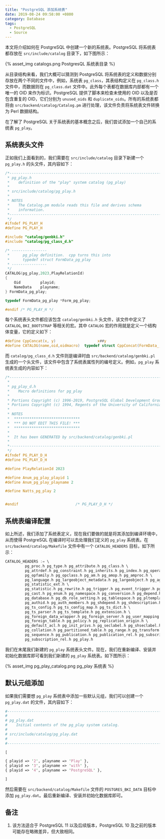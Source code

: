 ```yaml
---
title: "PostgreSQL 添加系统表"
date: 2019-08-24 09:58:00 +0800
category: Database
tags:
  - PostgreSQL
  - Source
---
```


本文将介绍如何在 PostgreSQL 中创建一个新的系统表。PostgreSQL 将系统表都存放在 `src/include/catalog` 目录下，如下图所示：

{% asset_img catalogs.png PostgresQL 系统表目录 %}

从目录结构来看，我们大概可以猜测到 PostgreSQL 将系统表的定义和数据分别存放在两个不同的文件中，例如，系统表 `pg_class`，其表结构定义在 `pg_class.h` 文件中，而数据则在 `pg_class.dat` 文件中。此外每个表都在数据库内部都有一个唯一的 OID 来作为标识。PostgreSQL 提供了脚本来检查未使用的 OID 以及是否包含重复的 OID，它们分别为 `unused_oids` 和 `duplicate_oids`。所有的系统表都将由 `src/backend/catalog/Catalog.pm` 进行处理，该文件负责将系统表文件转换为 Perl 数据结构。

<!-- more -->
在了解了 PostgreSQL 关于系统表的基本概念之后，我们尝试添加一个自己的系统表 `pg_play`。

## 系统表头文件

正如我们上面看到的，我们需要在 `src/include/catalog` 目录下新建一个 `pg_play.h` 的头文件，其内容如下：

``` C
/*-------------------------------------------------------------------------
 * pg_play.h
 *    definition of the "play" system catalog (pg_play)
 *
 * src/include/catalog/pg_play.h
 *
 * NOTES
 *    The Catalog.pm module reads this file and derives schema
 *    information.
 *-------------------------------------------------------------------------
 */
#ifndef PG_PLAY_H
#define PG_PLAY_H

#include "catalog/genbki.h"
#include "catalog/pg_class_d.h"

/* ----------------
 *		pg_play definition.  cpp turns this into
 *		typedef struct FormData_pg_play
 * ----------------
 */
CATALOG(pg_play,2023,PlayRelationId)
{
	Oid         playid;
	NameData    playname;
} FormData_pg_play;

typedef FormData_pg_play *Form_pg_play;

#endif /* PG_PLAY_H */
```

每个系统表头文件都应该包含 `catalog/genbki.h` 头文件，该文件中定义了 `CATALOG`, `BKI_BOOTSTRAP` 等相关的宏。其中 `CATALOG` 宏的作用就是定义一个结构体变量，它的定义如下：

``` C
#define CppConcat(x, y)                   x##y
#define CATALOG(name,oid,oidmacro)  typedef struct CppConcat(FormData_,name)
```

而 `catalog/pg_class_d.h` 文件则是编译时由 `src/backend/catalog/genbki.pl` 生成的一个头文件，该文件中包含了系统表属性列的编号定义。例如，`pg_play` 系统表生成的内容如下：

``` C
/*-------------------------------------------------------------------------
 *
 * pg_play_d.h
 *    Macro definitions for pg_play
 *
 * Portions Copyright (c) 1996-2019, PostgreSQL Global Development Group
 * Portions Copyright (c) 1994, Regents of the University of California
 *
 * NOTES
 *  ******************************
 *  *** DO NOT EDIT THIS FILE! ***
 *  ******************************
 *
 *  It has been GENERATED by src/backend/catalog/genbki.pl
 *
 *-------------------------------------------------------------------------
 */
#ifndef PG_PLAY_D_H
#define PG_PLAY_D_H

#define PlayRelationId 2023

#define Anum_pg_play_playid 1
#define Anum_pg_play_playname 2

#define Natts_pg_play 2


#endif							/* PG_PLAY_D_H */
```

## 系统表编译配置

如上所述，我们添加了系统表定义，现在我们要做的就是将其添加到编译环境中，从而使得 PostgreSQL 在编译时可以去处理我们定义的 `pg_play` 系统表。在 `src/backend/catalog/Makefile` 文件中有一个 `CATALOG_HEADERS` 目标，如下所示：

``` C
CATALOG_HEADERS := \
         pg_proc.h pg_type.h pg_attribute.h pg_class.h \
         pg_attrdef.h pg_constraint.h pg_inherits.h pg_index.h pg_operator.h \
         pg_opfamily.h pg_opclass.h pg_am.h pg_amop.h pg_amproc.h \
         pg_language.h pg_largeobject_metadata.h pg_largeobject.h pg_aggregate.h \
         pg_statistic_ext.h \
         pg_statistic.h pg_rewrite.h pg_trigger.h pg_event_trigger.h pg_description.h \
         pg_cast.h pg_enum.h pg_namespace.h pg_conversion.h pg_depend.h \
         pg_database.h pg_db_role_setting.h pg_tablespace.h pg_pltemplate.h \
         pg_authid.h pg_auth_members.h pg_shdepend.h pg_shdescription.h \
         pg_ts_config.h pg_ts_config_map.h pg_ts_dict.h \
         pg_ts_parser.h pg_ts_template.h pg_extension.h \
         pg_foreign_data_wrapper.h pg_foreign_server.h pg_user_mapping.h \
         pg_foreign_table.h pg_policy.h pg_replication_origin.h \
         pg_default_acl.h pg_init_privs.h pg_seclabel.h pg_shseclabel.h \
         pg_collation.h pg_partitioned_table.h pg_range.h pg_transform.h \
         pg_sequence.h pg_publication.h pg_publication_rel.h pg_subscription.h \
         pg_subscription_rel.h pg_play.h
```

我们在末尾我们新建的 `pg_play` 系统表头文件。现在，我们在重新编译、安装并初始化数据库即可看到我们新建的 `pg_play` 系统表。如下图所示：

{% asset_img pg_play_catalog.png pg_play 系统表 %}

## 默认元组添加

如果我们需要想 `pg_play` 系统表中添加一些默认元组，我们可以创建一个 `pg_play.dat` 的文件，其内容如下：

``` perl
#----------------------------------------------------------------------
#
# pg_play.dat
#    Initial contents of the pg_play system catalog.
#
# src/include/catalog/pg_play.dat
#
#----------------------------------------------------------------------

[

{ playid => '2', playname => 'Play' },
{ playid => '3', playname => 'with' },
{ playid => '4', playname => 'PostgreSQL' },

]
```

然后需要在 `src/backend/catalog/Makefile` 文件的 `POSTGRES_BKI_DATA` 目标中添加 `pg_play.dat`。最后重新编译、安装并初始化数据库即可。

## 备注

1. 该方法适合于 PostgreSQL 11 以及后续版本，PostgreSQL 10 及之前的版本可能存在略微差异，但大致相同。
